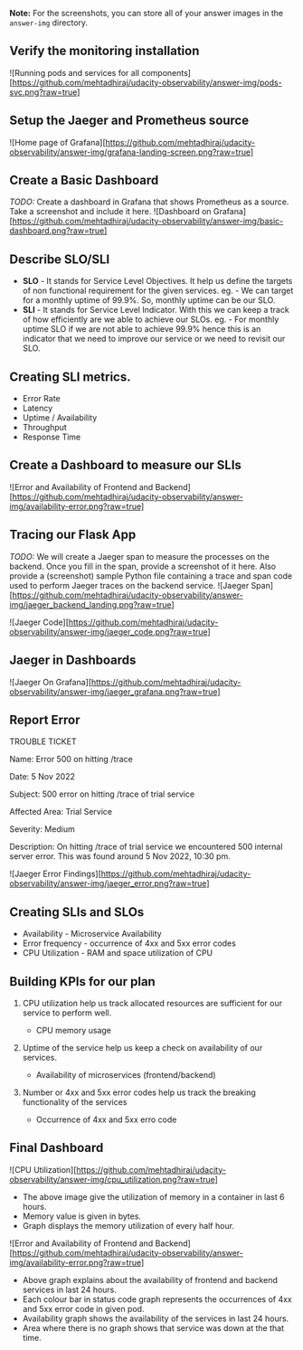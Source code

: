 **Note:** For the screenshots, you can store all of your answer images in the `answer-img` directory.

## Verify the monitoring installation
![Running pods and services for all components][https://github.com/mehtadhiraj/udacity-observability/answer-img/pods-svc.png?raw=true]

## Setup the Jaeger and Prometheus source
![Home page of Grafana][https://github.com/mehtadhiraj/udacity-observability/answer-img/grafana-landing-screen.png?raw=true]

## Create a Basic Dashboard
*TODO:* Create a dashboard in Grafana that shows Prometheus as a source. Take a screenshot and include it here.
![Dashboard on Grafana][https://github.com/mehtadhiraj/udacity-observability/answer-img/basic-dashboard.png?raw=true]

## Describe SLO/SLI
- **SLO** - It stands for Service Level Objectives. It help us define the targets of non functional requirement for the given services. eg. - We can target for a monthly uptime of 99.9%. So, monthly uptime can be our SLO. 
- **SLI** - It stands for Service Level Indicator. With this we can keep a track of how efficiently are we able to achieve our SLOs. eg. - For monthly uptime SLO if we are not able to achieve 99.9% hence this is an indicator that we need to improve our service or we need to revisit our SLO. 

## Creating SLI metrics.
* Error Rate
* Latency
* Uptime / Availability
* Throughput
* Response Time

## Create a Dashboard to measure our SLIs
![Error and Availability of Frontend and Backend][https://github.com/mehtadhiraj/udacity-observability/answer-img/availability-error.png?raw=true]

## Tracing our Flask App
*TODO:*  We will create a Jaeger span to measure the processes on the backend. Once you fill in the span, provide a screenshot of it here. Also provide a (screenshot) sample Python file containing a trace and span code used to perform Jaeger traces on the backend service.
![Jaeger Span][https://github.com/mehtadhiraj/udacity-observability/answer-img/jaeger_backend_landing.png?raw=true]

![Jaeger Code][https://github.com/mehtadhiraj/udacity-observability/answer-img/jaeger_code.png?raw=true]

## Jaeger in Dashboards
![Jaeger On Grafana][https://github.com/mehtadhiraj/udacity-observability/answer-img/jaeger_grafana.png?raw=true]

## Report Error
TROUBLE TICKET

Name: Error 500 on hitting /trace

Date: 5 Nov 2022

Subject: 500 error on hitting /trace of trial service

Affected Area: Trial Service

Severity: Medium

Description: On hitting /trace of trial service we encountered 500 internal server error. This was found around 5 Nov 2022, 10:30 pm.

![Jaeger Error Findings][https://github.com/mehtadhiraj/udacity-observability/answer-img/jaeger_error.png?raw=true]


## Creating SLIs and SLOs
- Availability - Microservice Availability
- Error frequency - occurrence of 4xx and 5xx error codes
- CPU Utilization - RAM and space utilization of CPU

## Building KPIs for our plan
1. CPU utilization help us track allocated resources are sufficient for our service to perform well.
    - CPU memory usage

2. Uptime of the service help us keep a check on availability of our services. 
    - Availability of microservices (frontend/backend)

3. Number or 4xx and 5xx error codes help us track the breaking functionality of the services
    - Occurrence of 4xx and 5xx erro code

## Final Dashboard
![CPU Utilization][https://github.com/mehtadhiraj/udacity-observability/answer-img/cpu_utilization.png?raw=true]

- The above image give the utilization of memory in a container in last 6 hours. 
- Memory value is given in bytes. 
- Graph displays the memory utilization of every half hour. 

![Error and Availability of Frontend and Backend][https://github.com/mehtadhiraj/udacity-observability/answer-img/availability-error.png?raw=true]

- Above graph explains about the availability of frontend and backend services in last 24 hours. 
- Each colour bar in status code graph represents the occurrences of 4xx and 5xx error code in given pod. 
- Availability graph shows the availability of the services in last 24 hours. 
- Area where there is no graph shows that service was down at the that time. 
